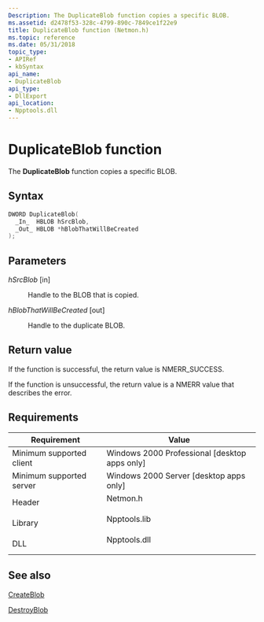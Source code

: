 ```yaml
---
Description: The DuplicateBlob function copies a specific BLOB.
ms.assetid: d2478f53-328c-4799-890c-7849ce1f22e9
title: DuplicateBlob function (Netmon.h)
ms.topic: reference
ms.date: 05/31/2018
topic_type: 
- APIRef
- kbSyntax
api_name: 
- DuplicateBlob
api_type: 
- DllExport
api_location: 
- Npptools.dll
---
```


# DuplicateBlob function

The **DuplicateBlob** function copies a specific BLOB.

## Syntax


```C++
DWORD DuplicateBlob(
  _In_  HBLOB hSrcBlob,
  _Out_ HBLOB *hBlobThatWillBeCreated
);
```



## Parameters

<dl> <dt>

*hSrcBlob* \[in\]
</dt> <dd>

Handle to the BLOB that is copied.

</dd> <dt>

*hBlobThatWillBeCreated* \[out\]
</dt> <dd>

Handle to the duplicate BLOB.

</dd> </dl>

## Return value

If the function is successful, the return value is NMERR\_SUCCESS.

If the function is unsuccessful, the return value is a NMERR value that describes the error.

## Requirements



| Requirement | Value |
|-------------------------------------|-----------------------------------------------------------------------------------------|
| Minimum supported client<br/> | Windows 2000 Professional \[desktop apps only\]<br/>                              |
| Minimum supported server<br/> | Windows 2000 Server \[desktop apps only\]<br/>                                    |
| Header<br/>                   | <dl> <dt>Netmon.h</dt> </dl>     |
| Library<br/>                  | <dl> <dt>Npptools.lib</dt> </dl> |
| DLL<br/>                      | <dl> <dt>Npptools.dll</dt> </dl> |



## See also

<dl> <dt>

[CreateBlob](createblob.md)
</dt> <dt>

[DestroyBlob](destroyblob.md)
</dt> </dl>

 

 





